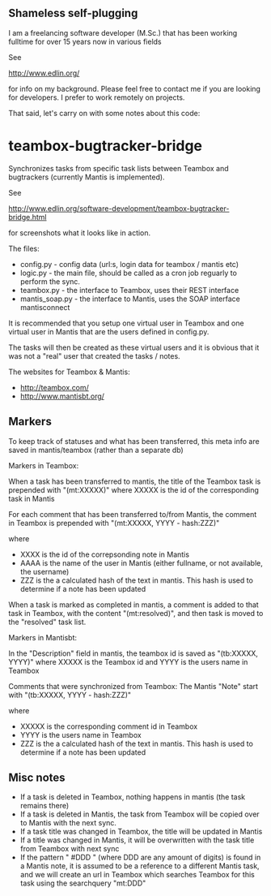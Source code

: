 Shameless self-plugging
-----------------------
I am a freelancing software developer (M.Sc.) that has been working fulltime for over 15 years now in various fields

See

http://www.edlin.org/

for info on my background. Please feel free to contact me if you are looking for developers.
I prefer to work remotely on projects.

That said, let's carry on with some notes about this code:

teambox-bugtracker-bridge
=========================
Synchronizes tasks from specific task lists between Teambox and bugtrackers (currently Mantis is implemented).

See

http://www.edlin.org/software-development/teambox-bugtracker-bridge.html

for screenshots what it looks like in action.

The files:

* config.py      - config data (url:s, login data for teambox / mantis etc)
* logic.py       - the main file, should be called as a cron job reguarly to perform the sync.
* teambox.py     - the interface to Teambox, uses their REST interface
* mantis_soap.py - the interface to Mantis, uses the SOAP interface mantisconnect

It is recommended that you setup one virtual user in Teambox and one virtual user in Mantis
that are the users defined in config.py.

The tasks will then be created as these virtual users and it is obvious that it was not a "real" user that created the tasks / notes.


The websites for Teambox & Mantis:

* http://teambox.com/
* http://www.mantisbt.org/

Markers
-------

To keep track of statuses and what has been transferred, this meta info are saved in mantis/teambox
(rather than a separate db)

Markers in Teambox:

When a task has been transferred to mantis, the title of the Teambox task is prepended with "(mt:XXXXX)"
where XXXXX is the id of the corresponding task in Mantis

For each comment that has been transferred to/from Mantis, the comment in Teambox is prepended with
"(mt:XXXXX, YYYY - hash:ZZZ)"

where
* XXXX is the id of the correpsonding note in Mantis
* AAAA is the name of the user in Mantis (either fullname, or not available, the username)
* ZZZ is the a calculated hash of the text in mantis. This hash is used to determine if a note has been updated

When a task is marked as completed in mantis, a comment is added to that task in Teambox, with the content
"(mt:resolved)", and then task is moved to the "resolved" task list.

Markers in Mantisbt:

In the "Description" field in mantis,
the teambox id is saved as "(tb:XXXXX, YYYY)" where XXXXX is the Teambox id
and YYYY is the users name in Teambox

Comments that were synchronized from Teambox:
The Mantis "Note" start with "(tb:XXXXX, YYYY - hash:ZZZ)"

where
* XXXXX is the corresponding comment id in Teambox
* YYYY is the users name in Teambox
* ZZZ is the a calculated hash of the text in mantis. This hash is used to determine if a note has been updated

Misc notes
----------
* If a task is deleted in Teambox, nothing happens in mantis (the task remains there)
* If a task is deleted in Mantis, the task from Teambox will be copied over to Mantis with the next sync.
* If a task title was changed in Teambox, the title will be updated in Mantis
* If a title was changed in Mantis, it will be overwritten with the task title from Teambox with next sync
* If the pattern " #DDD " (where DDD are any amount of digits) is found in a Mantis note, it is assumed to be a reference to a different
Mantis task, and we will create an url in Teambox which searches Teambox for this task using the searchquery "mt:DDD"
